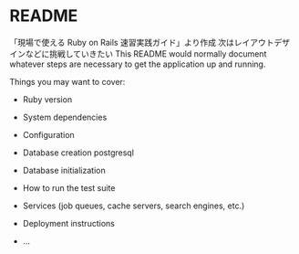 # README
「現場で使える Ruby on Rails 速習実践ガイド」より作成
次はレイアウトデザインなどに挑戦していきたい
This README would normally document whatever steps are necessary to get the
application up and running.

Things you may want to cover:

* Ruby version

* System dependencies

* Configuration

* Database creation
postgresql
* Database initialization

* How to run the test suite

* Services (job queues, cache servers, search engines, etc.)

* Deployment instructions

* ...
